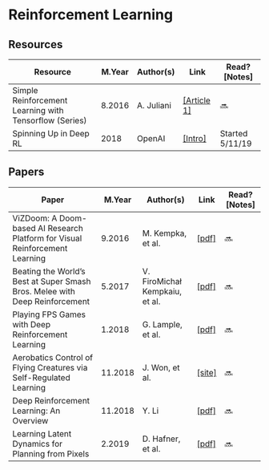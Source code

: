 # Reinforcement Learning

## Resources
Resource | M.Year | Author(s) | Link | Read? [Notes]
--- | --- | --- | --- | ---
Simple Reinforcement Learning with Tensorflow (Series) | 8.2016 | A. Juliani | [[Article 1]](https://medium.com/emergent-future/simple-reinforcement-learning-with-tensorflow-part-0-q-learning-with-tables-and-neural-networks-d195264329d0) | 🔜
Spinning Up in Deep RL | 2018 | OpenAI | [[Intro]](https://spinningup.openai.com/en/latest/user/introduction.html#) | Started 5/11/19

## Papers
Paper | M.Year | Author(s) | Link | Read? [Notes]
--- | --- | --- | --- | ---
ViZDoom: A Doom-based AI Research Platform for Visual Reinforcement Learning | 9.2016 | M. Kempka, et al. | [[pdf]](https://arxiv.org/pdf/1605.02097.pdf) | 🔜
Beating the World’s Best at Super Smash Bros. Melee with Deep Reinforcement | 5.2017 | V. FiroMichał Kempkaiu, et al. | [[pdf]](https://arxiv.org/pdf/1702.06230.pdf) | 🔜
Playing FPS Games with Deep Reinforcement Learning | 1.2018 | G. Lample, et al. | [[pdf]](https://arxiv.org/pdf/1609.05521.pdf) | 🔜
Aerobatics Control of Flying Creatures via Self-Regulated Learning | 11.2018 | J. Won, et al. | [[site]](http://mrl.snu.ac.kr/research/ProjectAerobatics/Aerobatics.htm) | 🔜
Deep Reinforcement Learning: An Overview | 11.2018 | Y. Li | [[pdf]](https://arxiv.org/pdf/1701.07274.pdf) | 🔜
Learning Latent Dynamics for Planning from Pixels | 2.2019 | D. Hafner, et al. | [[pdf]](https://arxiv.org/pdf/1811.04551.pdf) | 🔜
